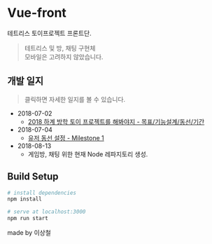 # Vue-front
테트리스 토이프로젝트 프론트단.
> 테트리스 및 방, 채팅 구현체 <br/>
> 모바일은 고려하지 않았습니다.

## 개발 일지
> 클릭하면 자세한 일지를 볼 수 있습니다.
- 2018-07-02
  - [2018 하계 방학 토이 프로젝트를 해봐야지 - 목표/기능설계/동선/기간](http://1ilsang.blog.me/221310669991)
- 2018-07-04
  - [유저 동선 설정 - Milestone 1](http://1ilsang.blog.me/221312070329)
- 2018-08-13
  - 게임방, 채팅 위한 현재 Node 레파지토리 생성.
  
## Build Setup

``` bash
# install dependencies
npm install

# serve at localhost:3000
npm run start
```

made by 이상철
